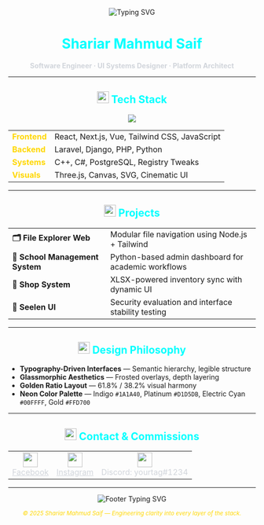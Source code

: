 <!-- 🌟 Neon Welcome Banner -->
<p align="center">
  <img src="https://readme-typing-svg.demolab.com?font=Orbitron&size=24&pause=1000&color=00FFFF&center=true&vCenter=true&width=435&lines=Welcome+to+My+Digital+Dashboard;Crafting+Interfaces+with+Precision;Engineering+Scalable+Systems;Available+for+Commissions" alt="Typing SVG" />
</p>

<h1 align="center" style="color:#00FFFF;">Shariar Mahmud Saif</h1>
<p align="center">
  <strong style="color:#D1D5DB;">Software Engineer · UI Systems Designer · Platform Architect</strong>
</p>

---

<!-- 🧠 Neon Tech Stack -->
<h2 align="center">
  <img src="https://cdn-icons-png.flaticon.com/512/1055/1055687.png" width="24"/> <span style="color:#00FFFF;">Tech Stack</span>
</h2>

<p align="center">
  <img src="https://skillicons.dev/icons?i=js,py,php,laravel,csharp,cpp,django,postgresql,tailwind,ruby,react,nextjs,threejs,vue" />
</p>

<table align="center">
  <tr>
    <td><strong style="color:#FFD700;">Frontend</strong></td>
    <td>React, Next.js, Vue, Tailwind CSS, JavaScript</td>
  </tr>
  <tr>
    <td><strong style="color:#FFD700;">Backend</strong></td>
    <td>Laravel, Django, PHP, Python</td>
  </tr>
  <tr>
    <td><strong style="color:#FFD700;">Systems</strong></td>
    <td>C++, C#, PostgreSQL, Registry Tweaks</td>
  </tr>
  <tr>
    <td><strong style="color:#FFD700;">Visuals</strong></td>
    <td>Three.js, Canvas, SVG, Cinematic UI</td>
  </tr>
</table>

---

<!-- 📂 Neon Projects -->
<h2 align="center">
  <img src="https://cdn-icons-png.flaticon.com/512/1055/1055646.png" width="24"/> <span style="color:#00FFFF;">Projects</span>
</h2>

<table align="center">
  <tr>
    <td><strong>🗂️ File Explorer Web</strong></td>
    <td>Modular file navigation using Node.js + Tailwind</td>
  </tr>
  <tr>
    <td><strong>🏫 School Management System</strong></td>
    <td>Python-based admin dashboard for academic workflows</td>
  </tr>
  <tr>
    <td><strong>🛒 Shop System</strong></td>
    <td>XLSX-powered inventory sync with dynamic UI</td>
  </tr>
  <tr>
    <td><strong>🔐 Seelen UI</strong></td>
    <td>Security evaluation and interface stability testing</td>
  </tr>
</table>

---

<!-- 🎨 Neon Design Philosophy -->
<h2 align="center">
  <img src="https://cdn-icons-png.flaticon.com/512/1055/1055677.png" width="24"/> <span style="color:#00FFFF;">Design Philosophy</span>
</h2>

- **Typography-Driven Interfaces** — Semantic hierarchy, legible structure  
- **Glassmorphic Aesthetics** — Frosted overlays, depth layering  
- **Golden Ratio Layout** — 61.8% / 38.2% visual harmony  
- **Neon Color Palette** — Indigo `#1A1A40`, Platinum `#D1D5DB`, Electric Cyan `#00FFFF`, Gold `#FFD700`

---

<!-- 📇 Neon Contact & Commission -->
<h2 align="center">
  <img src="https://cdn-icons-png.flaticon.com/512/1055/1055657.png" width="24"/> <span style="color:#00FFFF;">Contact & Commissions</span>
</h2>

<table align="center">
  <tr>
    <td align="center">
      <img src="https://cdn-icons-png.flaticon.com/512/733/733547.png" width="30"/><br/>
      <a href="https://facebook.com/yourprofile" style="color:#D1D5DB;">Facebook</a>
    </td>
    <td align="center">
      <img src="https://cdn-icons-png.flaticon.com/512/2111/2111463.png" width="30"/><br/>
      <a href="https://instagram.com/yourprofile" style="color:#D1D5DB;">Instagram</a>
    </td>
    <td align="center">
      <img src="https://cdn-icons-png.flaticon.com/512/2111/2111370.png" width="30"/><br/>
      <span style="color:#D1D5DB;">Discord: yourtag#1234</span>
    </td>
  </tr>
</table>

---

<!-- 🧬 Footer -->
<p align="center">
  <img src="https://readme-typing-svg.demolab.com?font=Fira+Code&size=18&pause=1000&color=FFD700&center=true&vCenter=true&width=435&lines=Explore+My+Work+Below;Reach+Out+for+Commissions+or+Collabs" alt="Footer Typing SVG" />
</p>

<p align="center">
  <sub><em style="color:#FFD700;">© 2025 Shariar Mahmud Saif — Engineering clarity into every layer of the stack.</em></sub>
</p>
